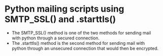 # Python mailing scripts using SMTP_SSL() and .starttls()
 - The SMTP_SSL() method is one of the two methods for sending mail with python through a secured connection.
 - The .starttls() method is the second method for sending mail with python through an unsecured connection that would then be encrypted.